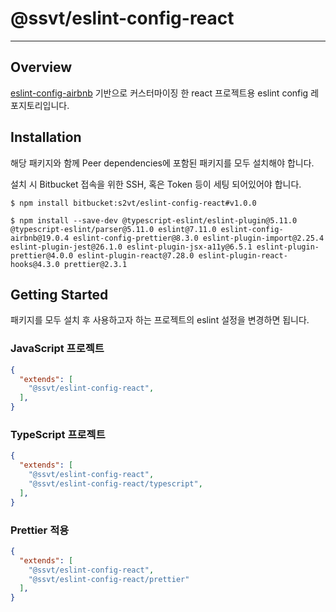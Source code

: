 # @ssvt/eslint-config-react

---

## Overview

[eslint-config-airbnb](https://www.npmjs.com/package/eslint-config-airbnb) 기반으로 커스터마이징 한 react 프로젝트용 eslint config 레포지토리입니다.

## Installation

해당 패키지와 함께
Peer dependencies에 포함된 패키지를 모두 설치해야 합니다.

설치 시 Bitbucket 접속을 위한 SSH, 혹은 Token 등이 세팅 되어있어야 합니다.

```shell
$ npm install bitbucket:s2vt/eslint-config-react#v1.0.0

$ npm install --save-dev @typescript-eslint/eslint-plugin@5.11.0 @typescript-eslint/parser@5.11.0 eslint@7.11.0 eslint-config-airbnb@19.0.4 eslint-config-prettier@8.3.0 eslint-plugin-import@2.25.4 eslint-plugin-jest@26.1.0 eslint-plugin-jsx-a11y@6.5.1 eslint-plugin-prettier@4.0.0 eslint-plugin-react@7.28.0 eslint-plugin-react-hooks@4.3.0 prettier@2.3.1
```

## Getting Started

패키지를 모두 설치 후 사용하고자 하는 프로젝트의 eslint 설정을 변경하면 됩니다.

### JavaScript 프로젝트

```json
{
  "extends": [
    "@ssvt/eslint-config-react",
  ],
}
```

### TypeScript 프로젝트

```json
{
  "extends": [
    "@ssvt/eslint-config-react",
    "@ssvt/eslint-config-react/typescript",
  ],
}
```

### Prettier 적용

```json
{
  "extends": [
    "@ssvt/eslint-config-react",
    "@ssvt/eslint-config-react/prettier"
  ],
}
```
